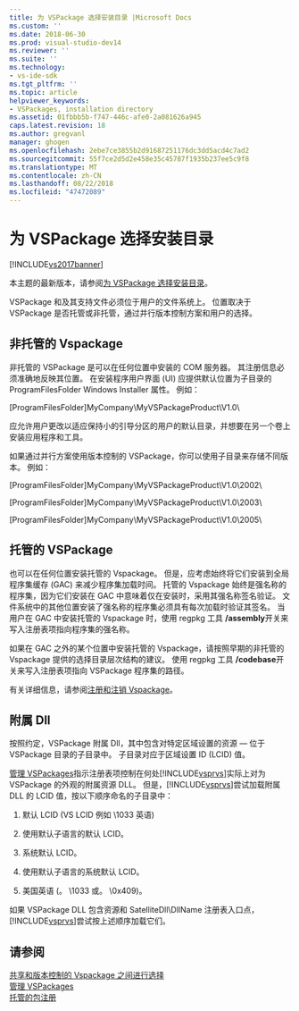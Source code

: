 ```yaml
---
title: 为 VSPackage 选择安装目录 |Microsoft Docs
ms.custom: ''
ms.date: 2018-06-30
ms.prod: visual-studio-dev14
ms.reviewer: ''
ms.suite: ''
ms.technology:
- vs-ide-sdk
ms.tgt_pltfrm: ''
ms.topic: article
helpviewer_keywords:
- VSPackages, installation directory
ms.assetid: 01fbbb5b-f747-446c-afe0-2a081626a945
caps.latest.revision: 18
ms.author: gregvanl
manager: ghogen
ms.openlocfilehash: 2ebe7ce3855b2d91687251176dc3dd5acd4c7ad2
ms.sourcegitcommit: 55f7ce2d5d2e458e35c45787f1935b237ee5c9f8
ms.translationtype: MT
ms.contentlocale: zh-CN
ms.lasthandoff: 08/22/2018
ms.locfileid: "47472089"
---
```

# <a name="choosing-the-installation-directory-for-a-vspackage"></a>为 VSPackage 选择安装目录
[!INCLUDE[vs2017banner](../../includes/vs2017banner.md)]

本主题的最新版本，请参阅[为 VSPackage 选择安装目录](https://docs.microsoft.com/visualstudio/extensibility/internals/choosing-the-installation-directory-for-a-vspackage)。  
  
VSPackage 和及其支持文件必须位于用户的文件系统上。 位置取决于 VSPackage 是否托管或非托管，通过并行版本控制方案和用户的选择。  
  
## <a name="unmanaged-vspackages"></a>非托管的 Vspackage  
 非托管的 VSPackage 是可以在任何位置中安装的 COM 服务器。 其注册信息必须准确地反映其位置。 在安装程序用户界面 (UI) 应提供默认位置为子目录的 ProgramFilesFolder Windows Installer 属性。 例如：  
  
 [ProgramFilesFolder]MyCompany\MyVSPackageProduct\V1.0\  
  
 应允许用户更改以适应保持小的引导分区的用户的默认目录，并想要在另一个卷上安装应用程序和工具。  
  
 如果通过并行方案使用版本控制的 VSPackage，你可以使用子目录来存储不同版本。 例如：  
  
 [ProgramFilesFolder]MyCompany\MyVSPackageProduct\V1.0\2002\  
  
 [ProgramFilesFolder]MyCompany\MyVSPackageProduct\V1.0\2003\  
  
 [ProgramFilesFolder]MyCompany\MyVSPackageProduct\V1.0\2005\  
  
## <a name="managed-vspackages"></a>托管的 VSPackage  
 也可以在任何位置安装托管的 Vspackage。 但是，应考虑始终将它们安装到全局程序集缓存 (GAC) 来减少程序集加载时间。 托管的 Vspackage 始终是强名称的程序集，因为它们安装在 GAC 中意味着仅在安装时，采用其强名称签名验证。 文件系统中的其他位置安装了强名称的程序集必须具有每次加载时验证其签名。 当用户在 GAC 中安装托管的 Vspackage 时，使用 regpkg 工具 **/assembly**开关来写入注册表项指向程序集的强名称。  
  
 如果在 GAC 之外的某个位置中安装托管的 Vspackage，请按照早期的非托管的 Vspackage 提供的选择目录层次结构的建议。 使用 regpkg 工具 **/codebase**开关来写入注册表项指向 VSPackage 程序集的路径。  
  
 有关详细信息，请参阅[注册和注销 Vspackage](../../extensibility/registering-and-unregistering-vspackages.md)。  
  
## <a name="satellite-dlls"></a>附属 Dll  
 按照约定，VSPackage 附属 Dll，其中包含对特定区域设置的资源 — 位于 VSPackage 目录的子目录中。 子目录对应于区域设置 ID (LCID) 值。  
  
 [管理 VSPackages](../../extensibility/managing-vspackages.md)指示注册表项控制在何处[!INCLUDE[vsprvs](../../includes/vsprvs-md.md)]实际上对为 VSPackage 的外观的附属资源 DLL。 但是，[!INCLUDE[vsprvs](../../includes/vsprvs-md.md)]尝试加载附属 DLL 的 LCID 值，按以下顺序命名的子目录中：  
  
1.  默认 LCID (VS LCID 例如 \1033 英语)  
  
2.  使用默认子语言的默认 LCID。  
  
3.  系统默认 LCID。  
  
4.  使用默认子语言的系统默认 LCID。  
  
5.  美国英语 (。 \1033 或。 \0x409)。  
  
 如果 VSPackage DLL 包含资源和 SatelliteDll\DllName 注册表入口点，[!INCLUDE[vsprvs](../../includes/vsprvs-md.md)]尝试按上述顺序加载它们。  
  
## <a name="see-also"></a>请参阅  
 [共享和版本控制的 Vspackage 之间进行选择](../../extensibility/choosing-between-shared-and-versioned-vspackages.md)   
 [管理 VSPackages](../../extensibility/managing-vspackages.md)   
 [托管的包注册](http://msdn.microsoft.com/en-us/f69e0ea3-6a92-4639-8ca9-4c9c210e58a1)

